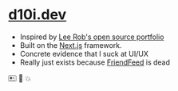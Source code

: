 # [d10i.dev](https://d10i.dev)

* Inspired by [Lee Rob's open source portfolio][1]
* Built on the [Next.js][2] framework.
* Concrete evidence that I suck at UI/UX
* Really just exists because [FriendFeed][3] is dead

🖭 🔴 💥

[1]: https://github.com/leerob/leerob.io
[2]: https://nextjs.org/
[3]: https://en.wikipedia.org/wiki/FriendFeed
